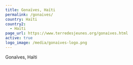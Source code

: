 ```yaml
---
title: Gonaïves, Haïti
permalink: /gonaives/
country: Haïti
country2:
  - Haïti
page_url: https://www.terredesjeunes.org/gonaives.html
active: true
logo_image: /media/gonaives-logo.png
---
```

Gonaïves, Haïti
